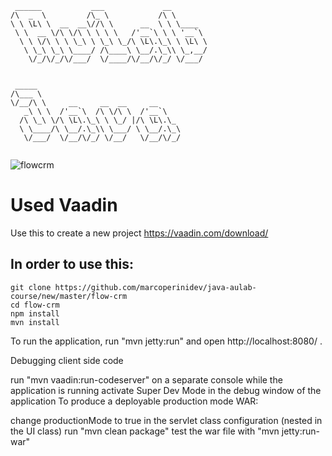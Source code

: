  ```                                          
  ______           ___             __        
 /\  _  \         /\_ \           /\ \       
 \ \ \L\ \  __  __\//\ \      __  \ \ \____  
  \ \  __ \/\ \/\ \ \ \ \   /'__`\ \ \ '__`\ 
   \ \ \/\ \ \ \_\ \ \_\ \_/\ \L\.\_\ \ \L\ \
    \ \_\ \_\ \____/ /\____\ \__/.\_\\ \_,__/
     \/_/\/_/\/___/  \/____/\/__/\/_/ \/___/ 
                                            
                                            
  _____                                
 /\___ \                               
 \/__/\ \     __     __  __     __     
    _\ \ \  /'__`\  /\ \/\ \  /'__`\   
   /\ \_\ \/\ \L\.\_\ \ \_/ |/\ \L\.\_ 
   \ \____/\ \__/.\_\\ \___/ \ \__/.\_\
    \/___/  \/__/\/_/ \/__/   \/__/\/_/
                                      
 ```
 
![flowcrm](https://user-images.githubusercontent.com/107396314/234328589-1f395f49-2135-4ca1-9895-877b02b9cb4d.gif)


 
##
# Used Vaadin
 
Use this to create a new project https://vaadin.com/download/
 
## In order to use this:
 
```
git clone https://github.com/marcoperinidev/java-aulab-course/new/master/flow-crm
cd flow-crm
npm install
mvn install
```

To run the application, run "mvn jetty:run" and open http://localhost:8080/ .

Debugging client side code

run "mvn vaadin:run-codeserver" on a separate console while the application is running
activate Super Dev Mode in the debug window of the application
To produce a deployable production mode WAR:

change productionMode to true in the servlet class configuration (nested in the UI class)
run "mvn clean package"
test the war file with "mvn jetty:run-war"
